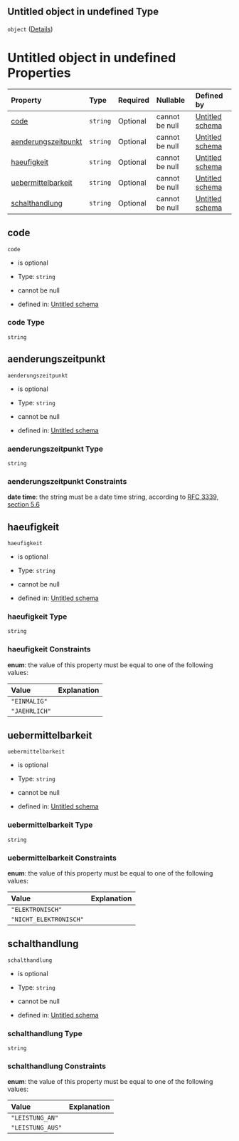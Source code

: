 ## Untitled object in undefined Type

`object` ([Details](schaltzeit.md))

# Untitled object in undefined Properties

| Property                                    | Type     | Required | Nullable       | Defined by                                                                                                                                                                                                    |
| :------------------------------------------ | :------- | :------- | :------------- | :------------------------------------------------------------------------------------------------------------------------------------------------------------------------------------------------------------ |
| [code](#code)                               | `string` | Optional | cannot be null | [Untitled schema](schaltzeit-properties-code.md "https://raw.githubusercontent.com/conuti-gmbh/bo4e-schema/master/schemas/v1/com/Leistungskurve.schema.json#/properties/code")                                |
| [aenderungszeitpunkt](#aenderungszeitpunkt) | `string` | Optional | cannot be null | [Untitled schema](schaltzeit-properties-aenderungszeitpunkt.md "https://raw.githubusercontent.com/conuti-gmbh/bo4e-schema/master/schemas/v1/com/Leistungskurve.schema.json#/properties/aenderungszeitpunkt")  |
| [haeufigkeit](#haeufigkeit)                 | `string` | Optional | cannot be null | [Untitled schema](haeufigkeitschaltzeit.md "https://raw.githubusercontent.com/conuti-gmbh/bo4e-schema/master/schemas/v1/enum/HaeufigkeitSchaltzeit.schema.json#/properties/haeufigkeit")                      |
| [uebermittelbarkeit](#uebermittelbarkeit)   | `string` | Optional | cannot be null | [Untitled schema](uebermittelbarkeitschaltzeit.md "https://raw.githubusercontent.com/conuti-gmbh/bo4e-schema/master/schemas/v1/enum/UebermittelbarkeitSchaltzeit.schema.json#/properties/uebermittelbarkeit") |
| [schalthandlung](#schalthandlung)           | `string` | Optional | cannot be null | [Untitled schema](schalthandlung.md "https://raw.githubusercontent.com/conuti-gmbh/bo4e-schema/master/schemas/v1/enum/Schalthandlung.schema.json#/properties/schalthandlung")                                 |

## code



`code`

*   is optional

*   Type: `string`

*   cannot be null

*   defined in: [Untitled schema](schaltzeit-properties-code.md "https://raw.githubusercontent.com/conuti-gmbh/bo4e-schema/master/schemas/v1/com/Leistungskurve.schema.json#/properties/code")

### code Type

`string`

## aenderungszeitpunkt



`aenderungszeitpunkt`

*   is optional

*   Type: `string`

*   cannot be null

*   defined in: [Untitled schema](schaltzeit-properties-aenderungszeitpunkt.md "https://raw.githubusercontent.com/conuti-gmbh/bo4e-schema/master/schemas/v1/com/Leistungskurve.schema.json#/properties/aenderungszeitpunkt")

### aenderungszeitpunkt Type

`string`

### aenderungszeitpunkt Constraints

**date time**: the string must be a date time string, according to [RFC 3339, section 5.6](https://tools.ietf.org/html/rfc3339 "check the specification")

## haeufigkeit



`haeufigkeit`

*   is optional

*   Type: `string`

*   cannot be null

*   defined in: [Untitled schema](haeufigkeitschaltzeit.md "https://raw.githubusercontent.com/conuti-gmbh/bo4e-schema/master/schemas/v1/enum/HaeufigkeitSchaltzeit.schema.json#/properties/haeufigkeit")

### haeufigkeit Type

`string`

### haeufigkeit Constraints

**enum**: the value of this property must be equal to one of the following values:

| Value         | Explanation |
| :------------ | :---------- |
| `"EINMALIG"`  |             |
| `"JAEHRLICH"` |             |

## uebermittelbarkeit



`uebermittelbarkeit`

*   is optional

*   Type: `string`

*   cannot be null

*   defined in: [Untitled schema](uebermittelbarkeitschaltzeit.md "https://raw.githubusercontent.com/conuti-gmbh/bo4e-schema/master/schemas/v1/enum/UebermittelbarkeitSchaltzeit.schema.json#/properties/uebermittelbarkeit")

### uebermittelbarkeit Type

`string`

### uebermittelbarkeit Constraints

**enum**: the value of this property must be equal to one of the following values:

| Value                  | Explanation |
| :--------------------- | :---------- |
| `"ELEKTRONISCH"`       |             |
| `"NICHT_ELEKTRONISCH"` |             |

## schalthandlung



`schalthandlung`

*   is optional

*   Type: `string`

*   cannot be null

*   defined in: [Untitled schema](schalthandlung.md "https://raw.githubusercontent.com/conuti-gmbh/bo4e-schema/master/schemas/v1/enum/Schalthandlung.schema.json#/properties/schalthandlung")

### schalthandlung Type

`string`

### schalthandlung Constraints

**enum**: the value of this property must be equal to one of the following values:

| Value            | Explanation |
| :--------------- | :---------- |
| `"LEISTUNG_AN"`  |             |
| `"LEISTUNG_AUS"` |             |
